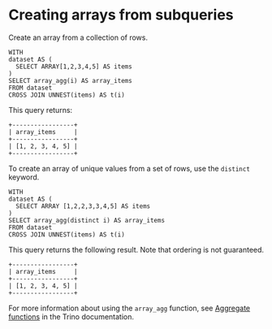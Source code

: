# Creating arrays from subqueries<a name="creating-arrays-from-subqueries"></a>

Create an array from a collection of rows\.

```
WITH
dataset AS (
  SELECT ARRAY[1,2,3,4,5] AS items
)
SELECT array_agg(i) AS array_items
FROM dataset
CROSS JOIN UNNEST(items) AS t(i)
```

This query returns:

```
+-----------------+
| array_items     |
+-----------------+
| [1, 2, 3, 4, 5] |
+-----------------+
```

To create an array of unique values from a set of rows, use the `distinct` keyword\.

```
WITH
dataset AS (
  SELECT ARRAY [1,2,2,3,3,4,5] AS items
)
SELECT array_agg(distinct i) AS array_items
FROM dataset
CROSS JOIN UNNEST(items) AS t(i)
```

This query returns the following result\. Note that ordering is not guaranteed\.

```
+-----------------+
| array_items     |
+-----------------+
| [1, 2, 3, 4, 5] |
+-----------------+
```

For more information about using the `array_agg` function, see [Aggregate functions](https://trino.io/docs/current/functions/aggregate.html) in the Trino documentation\.